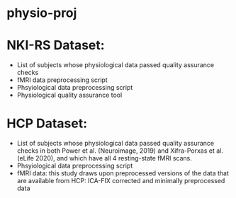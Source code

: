 # physio-proj

NKI-RS Dataset:
================
* List of subjects whose physiological data passed quality assurance checks
* fMRI data preprocessing script
* Phsyiological data preprocessing script
* Physiological quality assurance tool 

HCP Dataset:
================
* List of subjects whose physiological data passed quality assurance checks in both Power et al. (Neuroimage, 2019) and Xifra-Porxas et al. (eLife 2020), and which have all 4 resting-state fMRI scans.
* Phsyiological data preprocessing script
* fMRI data: this study draws upon preprocessed versions of the data that are available from HCP: ICA-FIX corrected and minimally preprocessed data
